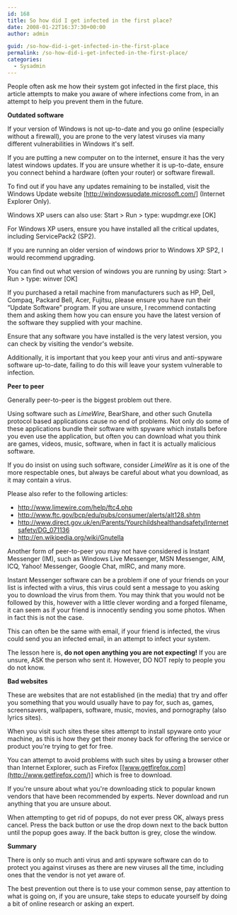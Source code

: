 ```yaml
---
id: 168
title: So how did I get infected in the first place?
date: 2008-01-22T16:37:30+00:00
author: admin

guid: /so-how-did-i-get-infected-in-the-first-place
permalink: /so-how-did-i-get-infected-in-the-first-place/
categories:
  - Sysadmin
---
```

<p class="lead">
  People often ask me how their system got infected in the first place, this article attempts to make you aware of where infections come from, in an attempt to help you prevent them in the future.
</p>

<!--more-->

**Outdated software**

If your version of Windows is not up-to-date and you go online (especially without a firewall), you are prone to the very latest viruses via many different vulnerabilities in Windows it's self.

If you are putting a new computer on to the internet, ensure it has the very latest windows updates. If you are unsure whether it is up-to-date, ensure you connect behind a hardware (often your router) or software firewall.

To find out if you have any updates remaining to be installed, visit the Windows Update website [<http://windowsupdate.microsoft.com/>] (Internet Explorer Only).

Windows XP users can also use: Start > Run > type: wupdmgr.exe [OK]

For Windows XP users, ensure you have installed all the critical updates, including ServicePack2 (SP2).

If you are running an older version of windows prior to Windows XP SP2, I would recommend upgrading.

You can find out what version of windows you are running by using: Start > Run > type: winver [OK]

If you purchased a retail machine from manufacturers such as HP, Dell, Compaq, Packard Bell, Acer, Fujitsu, please ensure you have run their &#8220;Update Software&#8221; program. If you are unsure, I recommend contacting them and asking them how you can ensure you have the latest version of the software they supplied with your machine.

Ensure that any software you have installed is the very latest version, you can check by visiting the vendor's website.

Additionally, it is important that you keep your anti virus and anti-spyware software up-to-date, failing to do this will leave your system vulnerable to infection.

**Peer to peer**

Generally peer-to-peer is the biggest problem out there.

Using software such as _LimeWire_, BearShare, and other such Gnutella protocol based applications cause no end of problems. Not only do some of these applications bundle their software with spyware which installs before you even use the application, but often you can download what you think are games, videos, music, software, when in fact it is actually malicious software.

If you do insist on using such software, consider _LimeWire_ as it is one of the more respectable ones, but always be careful about what you download, as it may contain a virus.

Please also refer to the following articles:

  * <http://www.limewire.com/help/ftc4.php>
  * <http://www.ftc.gov/bcp/edu/pubs/consumer/alerts/alt128.shtm>
  * <http://www.direct.gov.uk/en/Parents/Yourchildshealthandsafety/Internetsafety/DG_071136>
  * <http://en.wikipedia.org/wiki/Gnutella>

Another form of peer-to-peer you may not have considered is Instant Messenger (IM), such as Windows Live Messenger, MSN Messenger, AIM, ICQ, Yahoo! Messenger, Google Chat, mIRC, and many more.

Instant Messenger software can be a problem if one of your friends on your list is infected with a virus, this virus could sent a message to you asking you to download the virus from them. You may think that you would not be followed by this, however with a little clever wording and a forged filename, it can seem as if your friend is innocently sending you some photos. When in fact this is not the case.

This can often be the same with email, if your friend is infected, the virus could send you an infected email, in an attempt to infect your system.

The lesson here is, **do not open anything you are not expecting!** If you are unsure, ASK the person who sent it. However, DO NOT reply to people you do not know.

**Bad websites**

These are websites that are not established (in the media) that try and offer you something that you would usually have to pay for, such as, games, screensavers, wallpapers, software, music, movies, and pornography (also lyrics sites).

When you visit such sites these sites attempt to install spyware onto your machine, as this is how they get their money back for offering the service or product you're trying to get for free.

You can attempt to avoid problems with such sites by using a browser other than Internet Explorer, such as Firefox [[www.getfirefox.com](http://www.getfirefox.com/)] which is free to download.

If you're unsure about what you're downloading stick to popular known vendors that have been recommended by experts. Never download and run anything that you are unsure about.

When attempting to get rid of popups, do not ever press OK, always press cancel. Press the back button or use the drop down next to the back button until the popup goes away. If the back button is grey, close the window.

**Summary**

There is only so much anti virus and anti spyware software can do to protect you against viruses as there are new viruses all the time, including ones that the vendor is not yet aware of.

The best prevention out there is to use your common sense, pay attention to what is going on, if you are unsure, take steps to educate yourself by doing a bit of online research or asking an expert.